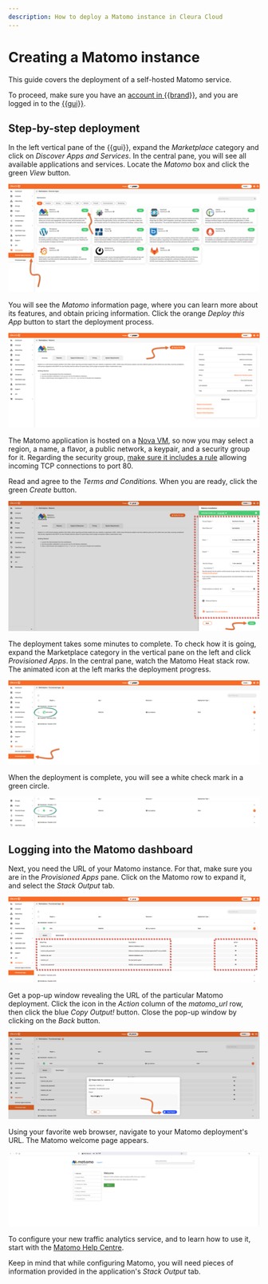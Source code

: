 ```yaml
---
description: How to deploy a Matomo instance in Cleura Cloud
---
```


# Creating a Matomo instance

This guide covers the deployment of a self-hosted Matomo service.

To proceed, make sure you have an [account in {{brand}}](../../getting-started/create-account.md), and you are logged in to the [{{gui}}](https://{{gui_domain}}).

## Step-by-step deployment

In the left vertical pane of the {{gui}}, expand the *Marketplace* category and click on *Discover Apps and Services*.
In the central pane, you will see all available applications and services.
Locate the *Matomo* box and click the green *View* button.

![Select the Matomo application](assets/new-matomo/matomo-01.png)

You will see the *Matomo* information page, where you can learn more about its features, and obtain pricing information.
Click the orange *Deploy this App* button to start the deployment process.

![Start the Matomo deployment process](assets/new-matomo/matomo-02.png)

The Matomo application is hosted on a [Nova VM](../../openstack/nova/new-server.md), so now you may select a region, a name, a flavor, a public network, a keypair, and a security group for it.
Regarding the security group, [make sure it includes a rule](../../openstack/neutron/create-security-groups.md) allowing incoming TCP connections to port 80.

Read and agree to the *Terms and Conditions.*
When you are ready, click the green *Create* button.

![Specify the characteristics of the particular Matomo deployment](assets/new-matomo/matomo-03.png)

The deployment takes some minutes to complete.
To check how it is going, expand the Marketplace category in the vertical pane on the left and click *Provisioned Apps*.
In the central pane, watch the Matomo Heat stack row.
The animated icon at the left marks the deployment progress.

![Check the deployment progress](assets/new-matomo/matomo-04.png)

When the deployment is complete, you will see a white check mark in a green circle.

![Matomo is deployed](assets/new-matomo/matomo-05.png)

## Logging into the Matomo dashboard

Next, you need the URL of your Matomo instance.
For that, make sure you are in the *Provisioned Apps* pane.
Click on the Matomo row to expand it, and select the *Stack Output* tab.

![Get the URL of your Matomo instance](assets/new-matomo/matomo-dashboard-01.png)

Get a pop-up window revealing the URL of the particular Matomo deployment.
Click the icon in the *Action* column of the *matomo_url* row, then click the blue *Copy Output!* button.
Close the pop-up window by clicking on the *Back* button.

![Reveal the application URL](assets/new-matomo/matomo-dashboard-02.png)

Using your favorite web browser, navigate to your Matomo deployment's URL.
The Matomo welcome page appears.

![The Matomo welcome page](assets/new-matomo/matomo-dashboard-03.png)

To configure your new traffic analytics service, and to learn how to use it, start with the [Matomo Help Centre](https://matomo.org/help/).

Keep in mind that while configuring Matomo, you will need pieces of information provided in the application's *Stack Output* tab.
